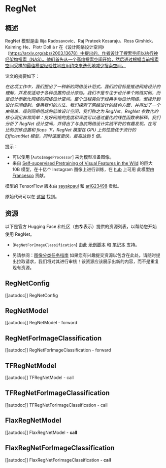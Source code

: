 <!--版权所有 2022 年 HuggingFace 团队。保留所有权利。
根据 Apache 许可证第 2.0 版（“许可证”）许可；您除非符合许可证，否则不得使用此文件。您可以在以下位置获取许可证副本
http://www.apache.org/licenses/LICENSE-2.0
除非适用法律要求或书面同意，根据许可证分发的软件是按“按原样”分发的基础上，不提供任何明示或暗示的保证或条件。请参阅许可证特定语言下的权限和限制。
⚠️ 请注意，此文件是 Markdown 格式，但包含我们的文档构建器（类似于 MDX）的特定语法，可能无法在您的 Markdown 查看器中正确呈现。
-->
# RegNet

## 概述

RegNet 模型是由 Ilija Radosavovic、Raj Prateek Kosaraju、Ross Girshick、Kaiming He、Piotr Doll á r 在《设计网络设计空间》（https://arxiv.org/abs/2003.13678）中提出的。作者设计了搜索空间以执行神经架构搜索（NAS）。他们首先从一个高维搜索空间开始，然后通过根据当前搜索空间采样的最佳模型经验性地应用约束来迭代地减少搜索空间。

论文的摘要如下：

*在这项工作中，我们提出了一种新的网络设计范式。我们的目标是推进网络设计的理解，并发现适用于各种设置的设计原则。我们不是专注于设计单个网络实例，而是设计参数化网络的网络设计空间。整个过程类似于经典手动设计网络，但提升到设计空间级别。使用我们的方法，我们探索了网络设计的结构方面，并得出了一个由简单、规则网络组成的低维设计空间，我们称之为 RegNet。RegNet 参数化的核心洞见非常简单：良好网络的宽度和深度可以通过量化的线性函数来解释。我们分析了 RegNet 设计空间，并得出了与当前网络设计实践不符的有趣发现。在可比的训练设置和 flops 下，RegNet 模型在 GPU 上的性能优于流行的 EfficientNet 模型，同时速度更快，最高达到 5 倍。*

提示：

- 可以使用 [`AutoImageProcessor`] 来为模型准备图像。
- 来自 [Self-supervised Pretraining of Visual Features in the Wild](https://arxiv.org/abs/2103.01988) 的巨大 10B 模型，在十亿个 Instagram 图像上进行训练，在 [hub](https://huggingface.co/facebook/regnet-y-10b-seer) 上可用
此模型由 [Francesco](https://huggingface.co/Francesco) 贡献。

模型的 TensorFlow 版本由 [sayakpaul](https://huggingface.com/sayakpaul) 和 [ariG23498](https://huggingface.com/ariG23498) 贡献。

原始代码可以在 [这里](https://github.com/facebookresearch/pycls) 找到。

## 资源

以下是官方 Hugging Face 和社区（由🌎表示）提供的资源列表，以帮助您开始使用 RegNet。
<PipelineTag pipeline="image-classification"/>
- [`RegNetForImageClassification`] 由此 [示例脚本](https://github.com/huggingface/transformers/tree/main/examples/pytorch/image-classification) 和 [笔记本](https://colab.research.google.com/github/huggingface/notebooks/blob/main/examples/image_classification.ipynb) 支持。

- 另请参阅：[图像分类任务指南](../tasks/image_classification)
如果您有兴趣提交资源以包含在此处，请随时提出拉取请求，我们将对其进行审核！该资源应该展示出新的内容，而不是重复现有资源。

## RegNetConfig

[[autodoc]] RegNetConfig


## RegNetModel

[[autodoc]] RegNetModel
    - forward


## RegNetForImageClassification

[[autodoc]] RegNetForImageClassification
    - forward

## TFRegNetModel

[[autodoc]] TFRegNetModel
    - call


## TFRegNetForImageClassification

[[autodoc]] TFRegNetForImageClassification
    - call


## FlaxRegNetModel

[[autodoc]] FlaxRegNetModel
    - __call__


## FlaxRegNetForImageClassification

[[autodoc]] FlaxRegNetForImageClassification
    - __call__